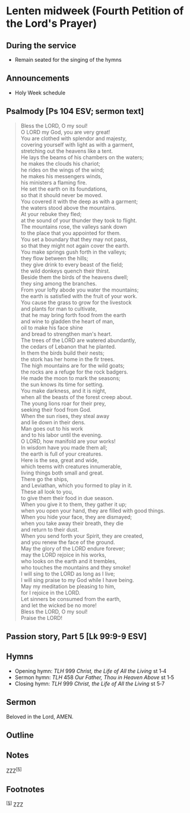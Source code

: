<head>
<meta charset="utf-8">
<style>
</style>
<title>sermon</title>
</head>

# Lenten midweek (Fourth Petition of the Lord's Prayer)

## During the service

* Remain seated for the singing of the hymns

## Announcements

* Holy Week schedule

## Psalmody [Ps 104 ESV; sermon text]

> Bless the LORD, O my soul!  
> O LORD my God, you are very great!  
> You are clothed with splendor and majesty,  
> covering yourself with light as with a garment,  
> stretching out the heavens like a tent.  
> He lays the beams of his chambers on the waters;  
> he makes the clouds his chariot;  
> he rides on the wings of the wind;  
> he makes his messengers winds,  
> his ministers a flaming fire.  
> He set the earth on its foundations,  
> so that it should never be moved.  
> You covered it with the deep as with a garment;  
> the waters stood above the mountains.  
> At your rebuke they fled;  
> at the sound of your thunder they took to flight.  
> The mountains rose, the valleys sank down  
> to the place that you appointed for them.  
> You set a boundary that they may not pass,  
> so that they might not again cover the earth.  
> You make springs gush forth in the valleys;  
> they flow between the hills;  
> they give drink to every beast of the field;  
> the wild donkeys quench their thirst.  
> Beside them the birds of the heavens dwell;  
> they sing among the branches.  
> From your lofty abode you water the mountains;  
> the earth is satisfied with the fruit of your work.  
> You cause the grass to grow for the livestock  
> and plants for man to cultivate,  
> that he may bring forth food from the earth  
> and wine to gladden the heart of man,  
> oil to make his face shine  
> and bread to strengthen man's heart.  
> The trees of the LORD are watered abundantly,  
> the cedars of Lebanon that he planted.  
> In them the birds build their nests;  
> the stork has her home in the fir trees.  
> The high mountains are for the wild goats;  
> the rocks are a refuge for the rock badgers.  
> He made the moon to mark the seasons;  
> the sun knows its time for setting.  
> You make darkness, and it is night,  
> when all the beasts of the forest creep about.  
> The young lions roar for their prey,  
> seeking their food from God.  
> When the sun rises, they steal away  
> and lie down in their dens.  
> Man goes out to his work  
> and to his labor until the evening.  
> O LORD, how manifold are your works!  
> In wisdom have you made them all;  
> the earth is full of your creatures.  
> Here is the sea, great and wide,  
> which teems with creatures innumerable,  
> living things both small and great.  
> There go the ships,  
> and Leviathan, which you formed to play in it.  
> These all look to you,  
> to give them their food in due season.  
> When you give it to them, they gather it up;  
> when you open your hand, they are filled with good things.  
> When you hide your face, they are dismayed;  
> when you take away their breath, they die  
> and return to their dust.  
> When you send forth your Spirit, they are created,  
> and you renew the face of the ground.  
> May the glory of the LORD endure forever;  
> may the LORD rejoice in his works,  
> who looks on the earth and it trembles,  
> who touches the mountains and they smoke!  
> I will sing to the LORD as long as I live;  
> I will sing praise to my God while I have being.  
> May my meditation be pleasing to him,  
> for I rejoice in the LORD.  
> Let sinners be consumed from the earth,  
> and let the wicked be no more!  
> Bless the LORD, O my soul!  
> Praise the LORD!

## Passion story, Part 5 [Lk 99:9-9 ESV]



## Hymns

* Opening hymn: _TLH_ 999 _Christ, the Life of All the Living_ st 1‑4
* Sermon hymn: _TLH_ 458 _Our Father, Thou in Heaven Above_ st 1‑5
* Closing hymn: _TLH_ 999 _Christ, the Life of All the Living_ st 5‑7

## Sermon

Beloved in the Lord, 
AMEN.

## Outline



## Notes


ZZZ<sup>[<a name="id0002" href="#ftn.id0002">§</a>]</sup>

## Footnotes

<sup>[<a name="ftn.id0002" href="#id0002">§</a>]</sup>
ZZZ
